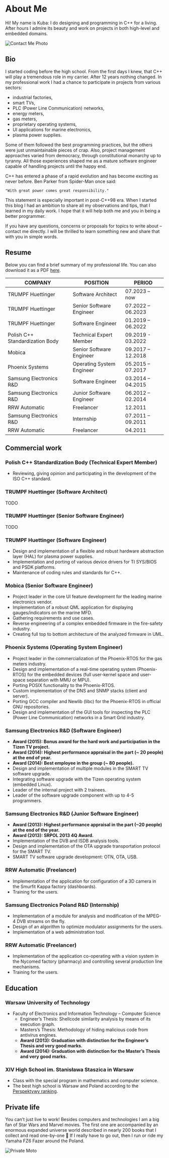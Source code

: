 # About Me

Hi! My name is Kuba: I do designing and programming in C++ for a living. After hours I admire its beauty and work on
projects in both high-level and embedded domains.

![Contact Me Photo][casual-photo-sofa]

## Bio

I started coding before the high school. From the first days I knew, that C++ will play a tremendous role in my carrier.
After 12 years nothing changed. In my professional work I had a chance to participate in projects from various sectors:

- industrial factories,
- smart TVs,
- PLC (Power Line Communication) networks,
- energy meters,
- gas meters,
- proprietary operating systems,
- UI applications for marine electronics,
- plasma power supplies.

Some of them followed the best programming practices, but the others were just unmaintainable pieces of crap. Also,
project management approaches varied from democracy, through constitutional monarchy up to tyranny. All those
experiences shaped me as a mature software engineer capable of handling projects until the happy end.

C++ has entered a phase of a rapid evolution and has become exciting as never before. Ben Parker from Spider-Man once
said:

    "With great power comes great responsibility."

This statement is especially important in post-C++98 era. When I started this blog I had an ambition to share all my
observations and tips, that I learned in my daily work. I hope that it will help both me and you in being a better
programmer.

If you have any questions, concerns or proposals for topics to write about – contact me directly. I will be thrilled to
learn something new and share that with you in simple words.

## Resume

Below you can find a brief summary of my professional life. You can also download it as a PDF [here][cv].

| COMPANY                         | POSITION                  | PERIOD            |
| ------------------------------- | ------------------------- | ----------------- |
| TRUMPF Huettinger               | Software Architect        | 07.2023 – now     |
| TRUMPF Huettinger               | Senior Software Engineer  | 07.2022 – 06.2023 |
| TRUMPF Huettinger               | Software Engineer         | 01.2019 – 06.2022 |
| Polish C++ Standardization Body | Technical Expert Member   | 09.2019 - 03.2022 |
| Mobica                          | Senior Software Engineer  | 09.2017 – 12.2018 |
| Phoenix Systems                 | Operating System Engineer | 05.2015 – 07.2017 |
| Samsung Electronics R&D         | Software Engineer         | 03.2014 – 04.2015 |
| Samsung Electronics R&D         | Junior Software Engineer  | 06.2012 – 02.2014 |
| RRW Automatic                   | Freelancer                | 12.2011           |
| Samsung Electronics R&D         | Internship                | 07.2011 – 09.2011 |
| RRW Automatic                   | Freelancer                | 04.2011           |

## Commercial work

### Polish C++ Standardization Body (Technical Expert Member)

- Reviewing, giving opinion and participating in the development of the ISO C++ standard.

### TRUMPF Huettinger (Software Architect)

TODO

### TRUMPF Huettinger (Senior Software Engineer)

TODO

### TRUMPF Huettinger (Software Engineer)

- Design and implementation of a flexible and robust hardware abstraction layer (HAL) for plasma power supplies.
- Implementation and porting of various device drivers for TI SYS/BIOS and PSDK platforms.
- Maintenance of coding rules and standards for C++.

### Mobica (Senior Software Engineer)

- Project leader in the core UI feature development for the leading marine electronics vendor.
- Implementation of a robust QML application for displaying gauges/indicators on the marine MFD.
- Gathering requirements and use cases.
- Reverse engineering of a complex embedded firmware in the fire-safety industry.
- Creating full top to bottom architecture of the analyzed firmware in UML.

### Phoenix Systems (Operating System Engineer)

- Project leader in the commercialization of the Phoenix-RTOS for the gas meters industry.
- Design and implementation of a real-time operating system (Phoenix-RTOS) for the embedded devices (full user-kernel
  space and user-space separation with MMU or MPU).
- Porting POSIX functionality to the Phoenix-RTOS.
- Custom implementation of the DNS and SNMP stacks (client and server).
- Porting GCC compiler and Newlib (libc) for the Phoenix-RTOS in official GNU repositories.
- Design and implementation of the GUI tools for inspecting the PLC (Power Line Communication) networks in a Smart Grid
  industry.

### Samsung Electronics R&D (Software Engineer)

- **Award (2015): Bonus award for the hard work and participation in the Tizen TV project.**
- **Award (2014): Highest performance appraisal in the part (~ 20 people) at the end of year.**
- **Award (2014): Best employee in the group (~ 80 people).**
- Design and implementation of multiple modules in the SMART TV software upgrade.
- Integrating software upgrade with the Tizen operating system (embedded Linux).
- Leader of the internal project with 2 trainees.
- Leader of the software upgrade component with up to 4-5 programmers.

### Samsung Electronics R&D (Junior Software Engineer)

- **Award (2013): Highest performance appraisal in the part (~20 people) at the end of the year.**
- **Award (2013): SRPOL 2013 4Q Award.**
- Implementation of the DVB and ISDB analysis tools.
- Design and implementation of the OTA upgrade transportation protocol for the SMART TV.
- SMART TV software upgrade development: OTN, OTA, USB.

### RRW Automatic (Freelancer)

- Implementation of the application for configuration of a 3D camera in the Smurfit Kappa factory (dashboards).
- Training for the users.

### Samsung Electronics Poland R&D (Internship)

- Implementation of a module for analysis and modification of the MPEG-4 DVB streams on the fly.
- Design of an algorithm to optimize modulator assignments for the users.
- Implementation of a web administration tool.

### RRW Automatic (Freelancer)

- Implementation of the application co-operating with a vision system in the Nycomed factory (pharmacy) and controlling
  several production line mechanisms.
- Training for the users.

## Education

### Warsaw University of Technology

- Faculty of Electronics and Information Technology – Computer Science
  - Engineer’s Thesis: Shellcode similarity analysis by means of its execution graph.
  - Masters’s Thesis: Methodology of hiding malicious code from antivirus engines.
  - **Award (2013): Graduation with distinction for the Engineer’s Thesis and very good marks.**
  - **Award (2014): Graduation with distinction for the Master’s Thesis and very good marks.**

### XIV High School im. Stanisława Staszica in Warsaw

- Class with the special program in mathematics and computer science.
- The best high school is Warsaw and Poland according to the [Perspektywy ranking][perspektywy-ranking].

## Private life

You can’t just live to work! Besides computers and technologies I am a big fan of Star Wars and Marvel movies. The first
one are accompanied by an enormous expanded universe world described in nearly 200 books that I collect and read
one-by-one 🙂 If I really have to go out, then I run or ride my Yamaha FZ6 Fazer around the Poland.

![Private Moto][casual-photo-moto]

<!-- links -->

[casual-photo-sofa]: assets/casual_photo_sofa.png
[cv]: /cv
[perspektywy-ranking]: http://licea.perspektywy.pl
[casual-photo-moto]: assets/casual_photo_moto.png
